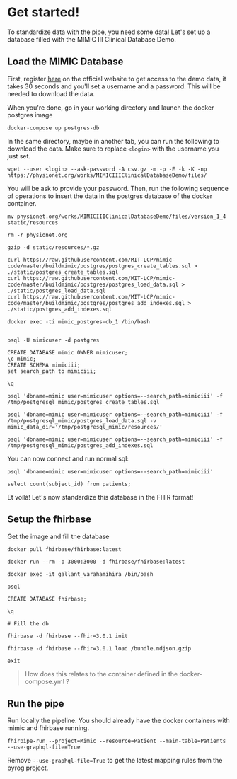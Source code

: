 
# Get started!

To standardize data with the pipe, you need some data! Let's set up a database filled with the MIMIC III Clinical Database Demo.

## Load the MIMIC Database

First, register [here](https://mimic.physionet.org/gettingstarted/demo/) on the official website to get access to the demo data, it takes 30 seconds and you'll set a username and a password. This will be needed to download the data.

When you're done, go in your working directory and launch the docker postgres image

```
docker-compose up postgres-db
```

In the same directory, maybe in another tab, you can run the following to download the data. Make sure to replace `<login>` with the username you just set.

```
wget --user <login> --ask-password -A csv.gz -m -p -E -k -K -np https://physionet.org/works/MIMICIIIClinicalDatabaseDemo/files/
```

You will be ask to provide your password. Then, run the following sequence of operations to insert the data in the postgres database of the docker container.

```
mv physionet.org/works/MIMICIIIClinicalDatabaseDemo/files/version_1_4 static/resources

rm -r physionet.org

gzip -d static/resources/*.gz

curl https://raw.githubusercontent.com/MIT-LCP/mimic-code/master/buildmimic/postgres/postgres_create_tables.sql > ./static/postgres_create_tables.sql
curl https://raw.githubusercontent.com/MIT-LCP/mimic-code/master/buildmimic/postgres/postgres_load_data.sql > ./static/postgres_load_data.sql
curl https://raw.githubusercontent.com/MIT-LCP/mimic-code/master/buildmimic/postgres/postgres_add_indexes.sql > ./static/postgres_add_indexes.sql

docker exec -ti mimic_postgres-db_1 /bin/bash


psql -U mimicuser -d postgres

CREATE DATABASE mimic OWNER mimicuser;
\c mimic;
CREATE SCHEMA mimiciii;
set search_path to mimiciii;

\q

psql 'dbname=mimic user=mimicuser options=--search_path=mimiciii' -f /tmp/postgresql_mimic/postgres_create_tables.sql

psql 'dbname=mimic user=mimicuser options=--search_path=mimiciii' -f /tmp/postgresql_mimic/postgres_load_data.sql -v mimic_data_dir='/tmp/postgresql_mimic/resources/'

psql 'dbname=mimic user=mimicuser options=--search_path=mimiciii' -f /tmp/postgresql_mimic/postgres_add_indexes.sql

```
You can now connect and run normal sql:

```
psql 'dbname=mimic user=mimicuser options=--search_path=mimiciii'

select count(subject_id) from patients;
```

Et voilà! Let's now standardize this database in the FHIR format!

## Setup the fhirbase

Get the image and fill the database

```
docker pull fhirbase/fhirbase:latest

docker run --rm -p 3000:3000 -d fhirbase/fhirbase:latest

docker exec -it gallant_varahamihira /bin/bash

psql

CREATE DATABASE fhirbase;

\q

# Fill the db

fhirbase -d fhirbase --fhir=3.0.1 init

fhirbase -d fhirbase --fhir=3.0.1 load /bundle.ndjson.gzip

exit
```

> How does this relates to the container defined in the docker-compose.yml ?

## Run the pipe

Run locally the pipeline. You should already have the docker containers with mimic and fhirbase running.
```
fhirpipe-run --project=Mimic --resource=Patient --main-table=Patients --use-graphql-file=True
```

Remove `--use-graphql-file=True` to get the latest mapping rules from the pyrog project.